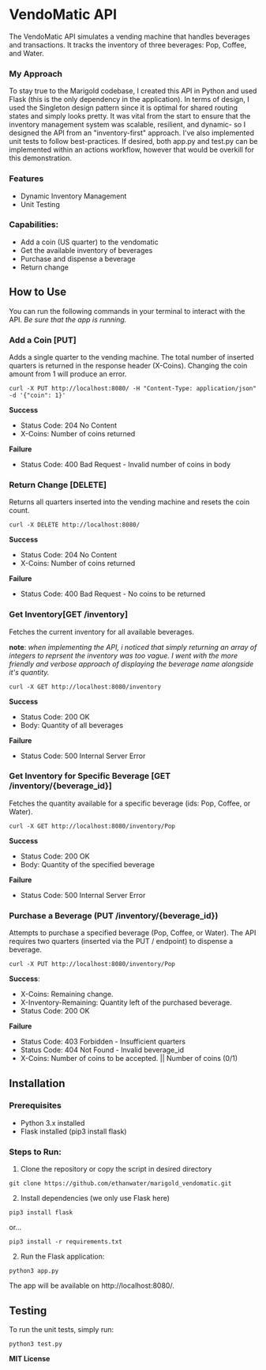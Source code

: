
# VendoMatic API
The VendoMatic API simulates a vending machine that handles beverages and transactions. It tracks the inventory of three beverages: Pop, Coffee, and Water.

### My Approach
To stay true to the Marigold codebase, I created this API in Python and used Flask (this is the only dependency in the application). In terms of design, I used the Singleton design pattern since it is optimal for shared routing states and simply looks pretty. It was vital from the start to ensure that the inventory management system was scalable, resilient, and dynamic- so I designed the API from an "inventory-first" approach. I've also implemented unit tests to follow best-practices. If desired, both app.py and test.py can be implemented within an actions workflow, however that would be overkill for this demonstration.

### Features
- Dynamic Inventory Management
- Unit Testing

### Capabilities:
- Add a coin (US quarter) to the vendomatic
- Get the available inventory of beverages
- Purchase and dispense a beverage
- Return change


## How to Use
You can run the following commands in your terminal to interact with the API. *Be sure that the app is running.*

### Add a Coin [PUT]
Adds a single quarter to the vending machine. The total number of inserted quarters is returned in the response header (X-Coins).
Changing the coin amount from 1 will produce an error.
```
curl -X PUT http://localhost:8080/ -H "Content-Type: application/json" -d '{"coin": 1}'
```
**Success**
* Status Code: 204 No Content
* X-Coins: Number of coins returned


**Failure**
- Status Code: 400 Bad Request - Invalid number of coins in body

### Return Change [DELETE]
Returns all quarters inserted into the vending machine and resets the coin count.
```
curl -X DELETE http://localhost:8080/
```
**Success**
* Status Code: 204 No Content
* X-Coins: Number of coins returned
  
**Failure**
- Status Code: 400 Bad Request - No coins to be returned


### Get Inventory[GET /inventory]
Fetches the current inventory for all available beverages.

**note**: *when implementing the API, i noticed that simply returning an array of integers to reprsent the inventory was too vague. I went with the more friendly and verbose approach of displaying the beverage name alongside it's quantity.*
```
curl -X GET http://localhost:8080/inventory
```
**Success**
* Status Code: 200 OK
* Body: Quantity of all beverages
  
**Failure**
- Status Code: 500 Internal Server Error


### Get Inventory for Specific Beverage [GET /inventory/{beverage_id}]
Fetches the quantity available for a specific beverage (ids: Pop, Coffee, or Water).
```
curl -X GET http://localhost:8080/inventory/Pop
```
**Success**
* Status Code: 200 OK
* Body: Quantity of the specified beverage
  
**Failure**
- Status Code: 500 Internal Server Error

### Purchase a Beverage (PUT /inventory/{beverage_id})
Attempts to purchase a specified beverage (Pop, Coffee, or Water). The API requires two quarters (inserted via the PUT / endpoint) to dispense a beverage.

```
curl -X PUT http://localhost:8080/inventory/Pop
```
**Success**:
- X-Coins: Remaining change.
- X-Inventory-Remaining: Quantity left of the purchased beverage.
- Status Code: 200 OK

**Failure**
- Status Code: 403 Forbidden - Insufficient quarters
- Status Code: 404 Not Found - Invalid beverage_id
- X-Coins: Number of coins to be accepted. || Number of coins (0/1)


## Installation

### Prerequisites
- Python 3.x installed
- Flask installed (pip3 install flask) 


### Steps to Run:
1. Clone the repository or copy the script in desired directory
```
git clone https://github.com/ethanwater/marigold_vendomatic.git
```
2. Install dependencies (we only use Flask here)
```
pip3 install flask
```
or...
```
pip3 install -r requirements.txt
```
2. Run the Flask application:
```
python3 app.py
```
The app will be available on http://localhost:8080/.

## Testing
To run the unit tests, simply run:
```
python3 test.py
```

**MIT License**
